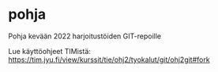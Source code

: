# pohja

Pohja kevään 2022 harjoitustöiden GIT-repoille

Lue käyttöohjeet TIMistä: <https://tim.jyu.fi/view/kurssit/tie/ohj2/tyokalut/git/ohj2git#fork>

